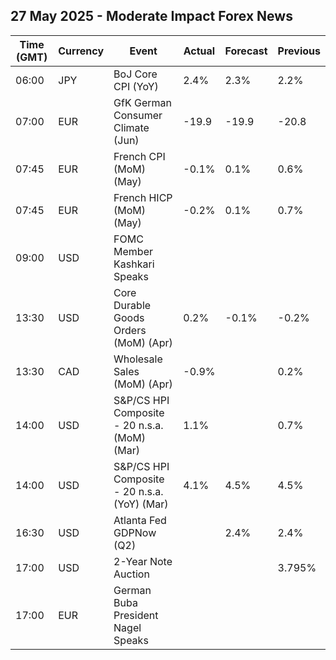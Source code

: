 ## 27 May 2025 - Moderate Impact Forex News

| Time (GMT) | Currency | Event | Actual | Forecast | Previous |
|------|----------|-------|--------|----------|----------|
| 06:00 | JPY | BoJ Core CPI (YoY) | 2.4% | 2.3% | 2.2% |
| 07:00 | EUR | GfK German Consumer Climate (Jun) | -19.9 | -19.9 | -20.8 |
| 07:45 | EUR | French CPI (MoM) (May) | -0.1% | 0.1% | 0.6% |
| 07:45 | EUR | French HICP (MoM) (May) | -0.2% | 0.1% | 0.7% |
| 09:00 | USD | FOMC Member Kashkari Speaks |  |  |  |
| 13:30 | USD | Core Durable Goods Orders (MoM) (Apr) | 0.2% | -0.1% | -0.2% |
| 13:30 | CAD | Wholesale Sales (MoM) (Apr) | -0.9% |  | 0.2% |
| 14:00 | USD | S&P/CS HPI Composite - 20 n.s.a. (MoM) (Mar) | 1.1% |  | 0.7% |
| 14:00 | USD | S&P/CS HPI Composite - 20 n.s.a. (YoY) (Mar) | 4.1% | 4.5% | 4.5% |
| 16:30 | USD | Atlanta Fed GDPNow (Q2) |  | 2.4% | 2.4% |
| 17:00 | USD | 2-Year Note Auction |  |  | 3.795% |
| 17:00 | EUR | German Buba President Nagel Speaks |  |  |  |
